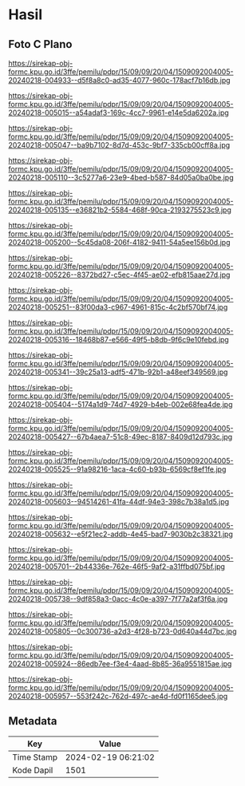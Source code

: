 # Hasil

## Foto C Plano

https://sirekap-obj-formc.kpu.go.id/3ffe/pemilu/pdpr/15/09/09/20/04/1509092004005-20240218-004933--d5f8a8c0-ad35-4077-960c-178acf7b16db.jpg

https://sirekap-obj-formc.kpu.go.id/3ffe/pemilu/pdpr/15/09/09/20/04/1509092004005-20240218-005015--a54adaf3-169c-4cc7-9961-e14e5da6202a.jpg

https://sirekap-obj-formc.kpu.go.id/3ffe/pemilu/pdpr/15/09/09/20/04/1509092004005-20240218-005047--ba9b7102-8d7d-453c-9bf7-335cb00cff8a.jpg

https://sirekap-obj-formc.kpu.go.id/3ffe/pemilu/pdpr/15/09/09/20/04/1509092004005-20240218-005110--3c5277a6-23e9-4bed-b587-84d05a0ba0be.jpg

https://sirekap-obj-formc.kpu.go.id/3ffe/pemilu/pdpr/15/09/09/20/04/1509092004005-20240218-005135--e36821b2-5584-468f-90ca-2193275523c9.jpg

https://sirekap-obj-formc.kpu.go.id/3ffe/pemilu/pdpr/15/09/09/20/04/1509092004005-20240218-005200--5c45da08-206f-4182-9411-54a5ee156b0d.jpg

https://sirekap-obj-formc.kpu.go.id/3ffe/pemilu/pdpr/15/09/09/20/04/1509092004005-20240218-005226--8372bd27-c5ec-4f45-ae02-efb815aae27d.jpg

https://sirekap-obj-formc.kpu.go.id/3ffe/pemilu/pdpr/15/09/09/20/04/1509092004005-20240218-005251--83f00da3-c967-4961-815c-4c2bf570bf74.jpg

https://sirekap-obj-formc.kpu.go.id/3ffe/pemilu/pdpr/15/09/09/20/04/1509092004005-20240218-005316--18468b87-e566-49f5-b8db-9f6c9e10febd.jpg

https://sirekap-obj-formc.kpu.go.id/3ffe/pemilu/pdpr/15/09/09/20/04/1509092004005-20240218-005341--39c25a13-adf5-471b-92b1-a48eef349569.jpg

https://sirekap-obj-formc.kpu.go.id/3ffe/pemilu/pdpr/15/09/09/20/04/1509092004005-20240218-005404--5174a1d9-74d7-4929-b4eb-002e68fea4de.jpg

https://sirekap-obj-formc.kpu.go.id/3ffe/pemilu/pdpr/15/09/09/20/04/1509092004005-20240218-005427--67b4aea7-51c8-49ec-8187-8409d12d793c.jpg

https://sirekap-obj-formc.kpu.go.id/3ffe/pemilu/pdpr/15/09/09/20/04/1509092004005-20240218-005525--91a98216-1aca-4c60-b93b-6569cf8ef1fe.jpg

https://sirekap-obj-formc.kpu.go.id/3ffe/pemilu/pdpr/15/09/09/20/04/1509092004005-20240218-005603--94514261-41fa-44df-94e3-398c7b38a1d5.jpg

https://sirekap-obj-formc.kpu.go.id/3ffe/pemilu/pdpr/15/09/09/20/04/1509092004005-20240218-005632--e5f21ec2-addb-4e45-bad7-9030b2c38321.jpg

https://sirekap-obj-formc.kpu.go.id/3ffe/pemilu/pdpr/15/09/09/20/04/1509092004005-20240218-005701--2b44336e-762e-46f5-9af2-a31ffbd075bf.jpg

https://sirekap-obj-formc.kpu.go.id/3ffe/pemilu/pdpr/15/09/09/20/04/1509092004005-20240218-005738--9df858a3-0acc-4c0e-a397-7f77a2af3f6a.jpg

https://sirekap-obj-formc.kpu.go.id/3ffe/pemilu/pdpr/15/09/09/20/04/1509092004005-20240218-005805--0c300736-a2d3-4f28-b723-0d640a44d7bc.jpg

https://sirekap-obj-formc.kpu.go.id/3ffe/pemilu/pdpr/15/09/09/20/04/1509092004005-20240218-005924--86edb7ee-f3e4-4aad-8b85-36a9551815ae.jpg

https://sirekap-obj-formc.kpu.go.id/3ffe/pemilu/pdpr/15/09/09/20/04/1509092004005-20240218-005957--553f242c-762d-497c-ae4d-fd0f1165dee5.jpg


## Metadata

| Key        | Value               |
| ---------- | ------------------- |
| Time Stamp | 2024-02-19 06:21:02 |
| Kode Dapil | 1501                |



